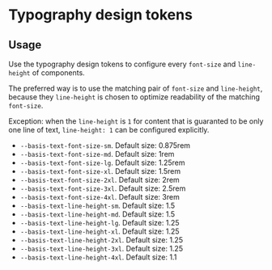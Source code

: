 # Typography design tokens

## Usage

Use the typography design tokens to configure every `font-size` and `line-height` of components.

The preferred way is to use the matching pair of `font-size` and `line-height`, because they `line-height` is chosen to optimize readability of the matching `font-size`.

Exception: when the `line-height` is `1` for content that is guaranted to be only one line of text, `line-height: 1` can be configured explicitly.

- `--basis-text-font-size-sm`. Default size: 0.875rem
- `--basis-text-font-size-md`. Default size: 1rem
- `--basis-text-font-size-lg`. Default size: 1.25rem
- `--basis-text-font-size-xl`. Default size: 1.5rem
- `--basis-text-font-size-2xl`. Default size: 2rem
- `--basis-text-font-size-3xl`. Default size: 2.5rem
- `--basis-text-font-size-4xl`. Default size: 3rem
- `--basis-text-line-height-sm`. Default size: 1.5
- `--basis-text-line-height-md`. Default size: 1.5
- `--basis-text-line-height-lg`. Default size: 1.25
- `--basis-text-line-height-xl`. Default size: 1.25
- `--basis-text-line-height-2xl`. Default size: 1.25
- `--basis-text-line-height-3xl`. Default size: 1.25
- `--basis-text-line-height-4xl`. Default size: 1.1
